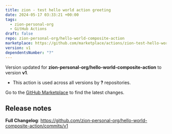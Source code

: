 ```yaml
---
title: zion - test hello world action greeting
date: 2024-05-17 03:33:21 +00:00
tags:
  - zion-personal-org
  - GitHub Actions
draft: false
repo: zion-personal-org/hello-world-composite-action
marketplace: https://github.com/marketplace/actions/zion-test-hello-world-action-greeting
version: v1
dependentsNumber: "?"
---
```



Version updated for **zion-personal-org/hello-world-composite-action** to version **v1**.
- This action is used across all versions by **?** repositories.

Go to the [GitHub Marketplace](https://github.com/marketplace/actions/zion-test-hello-world-action-greeting) to find the latest changes.

## Release notes

**Full Changelog**: https://github.com/zion-personal-org/hello-world-composite-action/commits/v1
